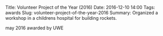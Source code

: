Title: Volunteer Project of the Year (2016)
Date: 2016-12-10 14:00
Tags: awards
Slug: volunteer-project-of-the-year-2016
Summary: Organized a workshop in a childrens hospital for building rockets.

may 2016
awarded by UWE
